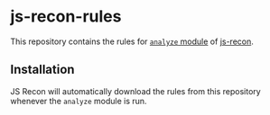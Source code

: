 # js-recon-rules

This repository contains the rules for [`analyze` module](https://js-recon.io/docs/docs/modules/analyze) of [js-recon](https://github.com/shriyanss/js-recon).

## Installation

JS Recon will automatically download the rules from this repository whenever the `analyze` module is run.
